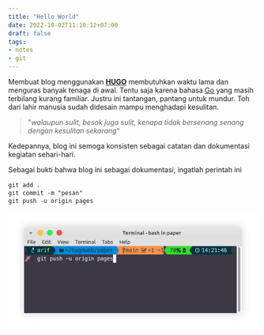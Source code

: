 ```yaml
---
title: "Hello World"
date: 2022-10-02T11:10:12+07:00
draft: false
tags:
- notes
- git
---
```

Membuat blog menggunakan [**HUGO**](https://gohugo.io) membutuhkan waktu lama dan menguras banyak tenaga di awal. Tentu saja karena bahasa [Go](https://go.dev/doc/tutorial/create-module) yang masih terbilang kurang familiar. Justru ini tantangan, pantang untuk mundur. Toh dari lahir manusia sudah didesain mampu menghadapi kesulitan.

> "_walaupun sulit, besok juga sulit, kenapa tidak bersenang senang dengan kesulitan sekarang_"

Kedepannya, blog ini semoga konsisten sebagai catatan dan dokumentasi kegiatan sehari-hari. 

Sebagai bukti bahwa blog ini sebagai dokumentasi, ingatlah perintah ini  
```
git add .
git commit -m "pesan"
git push -u origin pages
```
![update origin pages](term1.png-shdw.png "tampilan terminal git with :heart:" )


